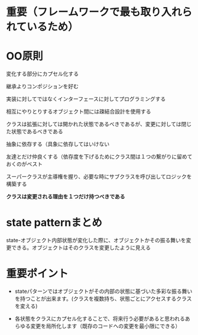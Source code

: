 # 重要（フレームワークで最も取り入れられているため）

# OO原則

変化する部分にカプセル化する

継承よりコンポジションを好む

実装に対してではなくインターフェースに対してプログラミングする

相互にやりとりするオブジェクト間には疎結合設計を使用する

クラスは拡張に対しては開かれた状態であるべきであるが、変更に対しては閉じた状態であるべきである

抽象に依存する（具象に依存してはいけない

友達とだけ仲良くする（依存度を下げるためにクラス間は１つの繋がりに留めておくのがベスト

スーパークラスが主導権を握り、必要な時にサブクラスを呼び出してロジックを構築する

**クラスは変更される理由を１つだけ持つべきである**

# state patternまとめ

state-オブジェクト内部状態が変化した際に、オブジェクトかその振る舞いを変更できる。オブジェクトはそのクラスを変更したように見える

# 重要ポイント

* stateパターンではオブジェクトがその内部の状態に基づいた多彩な振る舞いを持つことが出来ます。(クラスを複数持ち、状態ごとにアクセスするクラスを変える)

* 各状態をクラスにカプセル化することで、将来行う必要があると思われるあらゆる変更を局所化します（既存のコードへの変更を最小限にできる）